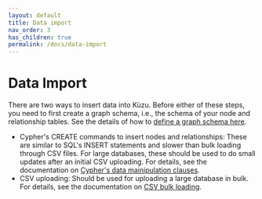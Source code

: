 ```yaml
---
layout: default
title: Data import
nav_order: 3
has_children: true
permalink: /docs/data-import
---
```


# Data Import 
There are two ways to insert data into Kùzu. Before either of these steps, you need to first create a graph schema, i.e., the schema of your node and relationship tables. See the details of how to [define a graph schema here](../cypher/ddl.md). 
  - Cypher's CREATE commands to insert nodes and relationships: These are similar to SQL's INSERT statements and slower than bulk loading through CSV files. For large databases, these should be used to do small updates after an initial CSV uploading. For details, see the documentation on [Cypher's data mainipulation clauses](../cypher/data-manipulation-clauses).
  - CSV uploading: Should be used for uploading a large database in bulk. For details, see the documentation on [CSV bulk loading](csv-import.md). 
